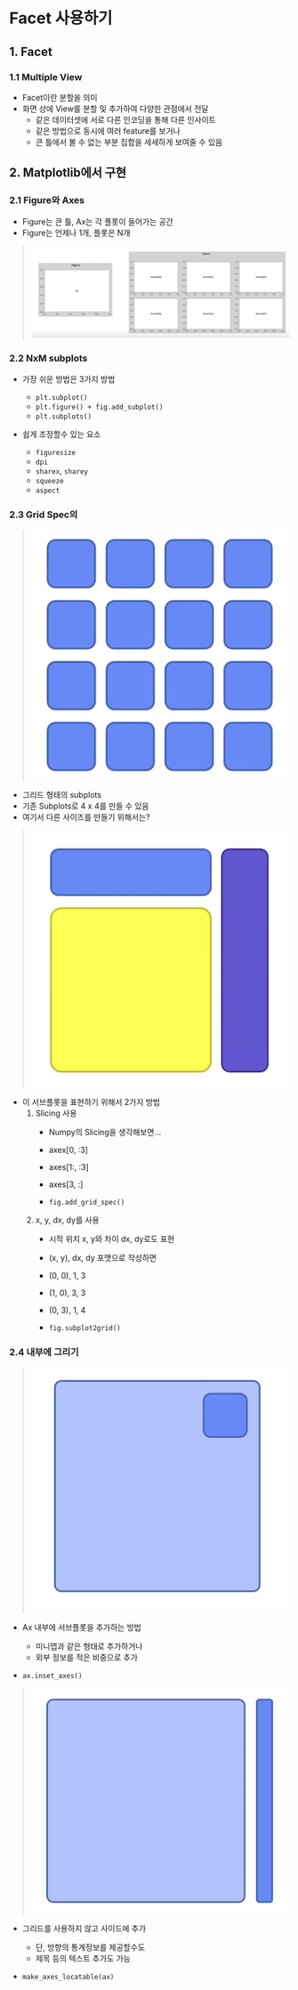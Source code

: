 # Facet 사용하기

## 1. Facet

### 1.1 Multiple View

- Facet이란 분할을 의미
- 화면 상에 View를 분할 및 추가하여 다양한 관점에서 전달
  - 같은 데이터셋에 서로 다른 인코딩을 통해 다른 인사이트
  - 같은 방법으로 동시에 여러 feature를 보거나
  - 큰 틀에서 볼 수 없는 부분 집합을 세세하게 보여줄 수 있음

## 2. Matplotlib에서 구현

### 2.1 Figure와 Axes

- Figure는 큰 틀, Ax는 각 플롯이 들어가는 공간
- Figure는 언제나 1개, 플롯은 N개

> ![](./img/2021-08-20-13-11-00.png)

### 2.2 NxM subplots

- 가장 쉬운 방법은 3가지 방법
  - `plt.subplot()`
  - `plt.figure() + fig.add_subplot()`
  - `plt.subplots()`

- 쉽게 조정할수 있는 요소
  - `figuresize` 
  - `dpi`
  - `sharex`, `sharey`
  - `squeeze`
  - `aspect`

### 2.3 Grid Spec의 

> ![](./img/2021-08-20-13-13-31.png)

- 그리드 형태의 subplots
- 기존 Subplots로 4 x 4를 만들 수 있음
- 여기서 다른 사이즈를 만들기 위해서는?

> ![](./img/2021-08-20-13-14-04.png)

- 이 서브플롯을 표현하기 위해서 2가지 방법
  1. Slicing 사용
     - Numpy의 Slicing을 생각해보면...
     - axex[0, :3]
     - axes[1:, :3]
     - axes[3, :]

     - `fig.add_grid_spec()`
  2. x, y, dx, dy를 사용
     - 시작 위치 x, y와 차이 dx, dy로도 표현
     - (x, y), dx, dy 포맷으로 작성하면
     - (0, 0), 1, 3
     - (1, 0), 3, 3
     - (0, 3), 1, 4

     - `fig.subplot2grid()`


### 2.4 내부에 그리기

> ![](./img/2021-08-20-13-18-21.png)

- Ax 내부에 서브플롯을 추가하는 방법
  - 미니맵과 같은 형태로 추가하거나
  - 외부 정보를 적은 비중으로 추가

- `ax.inset_axes()`

> ![](./img/2021-08-20-13-18-31.png)

- 그리드를 사용하지 않고 사이드에 추가
  - 단, 방향의 통계정보를 제공할수도
  - 제목 등의 텍스트 추가도 가능

- `make_axes_locatable(ax)`





